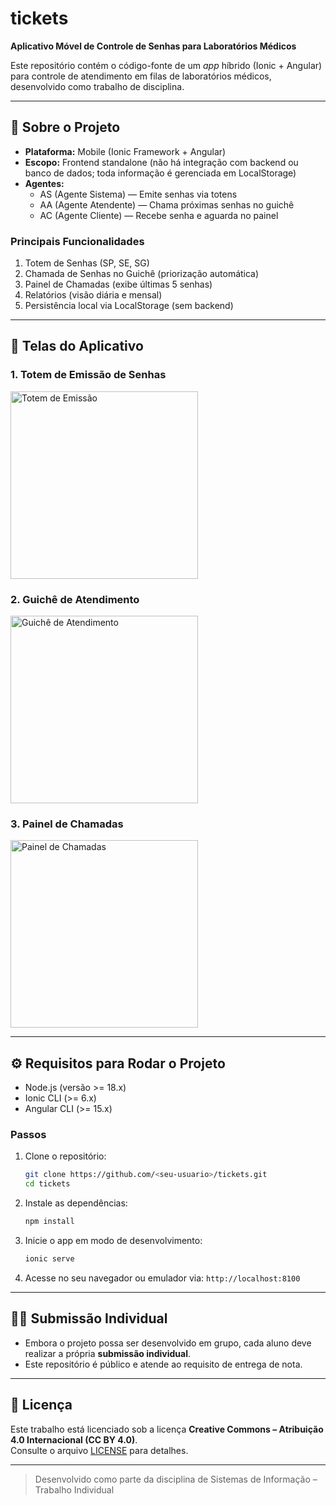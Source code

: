 # tickets

**Aplicativo Móvel de Controle de Senhas para Laboratórios Médicos**

Este repositório contém o código-fonte de um _app_ híbrido (Ionic + Angular) para controle de atendimento em filas de laboratórios médicos, desenvolvido como trabalho de disciplina.

---

## 📱 Sobre o Projeto

- **Plataforma:** Mobile (Ionic Framework + Angular)
- **Escopo:** Frontend standalone (não há integração com backend ou banco de dados; toda informação é gerenciada em LocalStorage)
- **Agentes:**  
  - AS (Agente Sistema) — Emite senhas via totens  
  - AA (Agente Atendente) — Chama próximas senhas no guichê  
  - AC (Agente Cliente) — Recebe senha e aguarda no painel  

### Principais Funcionalidades

1. Totem de Senhas (SP, SE, SG)
2. Chamada de Senhas no Guichê (priorização automática)
3. Painel de Chamadas (exibe últimas 5 senhas)
4. Relatórios (visão diária e mensal)
5. Persistência local via LocalStorage (sem backend)

---

## 🎨 Telas do Aplicativo

### 1. Totem de Emissão de Senhas
<img src=".github/screenshots/totem.png" alt="Totem de Emissão" width="300" />

### 2. Guichê de Atendimento
<img src=".github/screenshots/guiche.png" alt="Guichê de Atendimento" width="300" />

### 3. Painel de Chamadas
<img src=".github/screenshots/painel.png" alt="Painel de Chamadas" width="300" />

---

## ⚙️ Requisitos para Rodar o Projeto

- Node.js (versão >= 18.x)  
- Ionic CLI (>= 6.x)  
- Angular CLI (>= 15.x)  

### Passos

1. Clone o repositório:
   ```bash
   git clone https://github.com/<seu-usuario>/tickets.git
   cd tickets
   ```
2. Instale as dependências:
   ```bash
   npm install
   ```
3. Inicie o app em modo de desenvolvimento:
   ```bash
   ionic serve
   ```
4. Acesse no seu navegador ou emulador via: `http://localhost:8100`

---

## 👨‍💻 Submissão Individual

- Embora o projeto possa ser desenvolvido em grupo, cada aluno deve realizar a própria **submissão individual**.
- Este repositório é público e atende ao requisito de entrega de nota.

---

## 📄 Licença

Este trabalho está licenciado sob a licença **Creative Commons – Atribuição 4.0 Internacional (CC BY 4.0)**.  
Consulte o arquivo [LICENSE](LICENSE) para detalhes.

---

> Desenvolvido como parte da disciplina de Sistemas de Informação – Trabalho Individual

